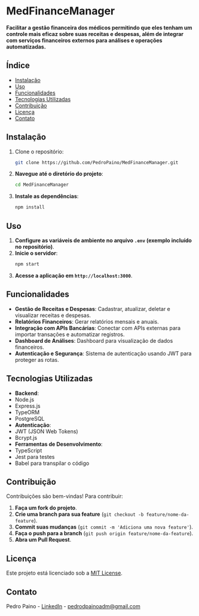 # MedFinanceManager

**Facilitar a gestão financeira dos médicos permitindo que eles tenham um controle mais eficaz sobre suas receitas e despesas, além de integrar com serviços financeiros externos para análises e operações automatizadas.**

## Índice

- [Instalação](#instalação)
- [Uso](#uso)
- [Funcionalidades](#funcionalidades)
- [Tecnologias Utilizadas](#tecnologias-utilizadas)
- [Contribuição](#contribuição)
- [Licença](#licença)
- [Contato](#contato)

## Instalação

1. Clone o repositório:
   ```bash
   git clone https://github.com/PedroPaino/MedFinanceManager.git

2. **Navegue até o diretório do projeto**:
   ```bash
   cd MedFinanceManager

3. **Instale as dependências**:
   ```bash
   npm install


## Uso

1. **Configure as variáveis de ambiente no arquivo `.env` (exemplo incluído no repositório)**.
2. **Inicie o servidor**:
    ```bash
    npm start

3. **Acesse a aplicação em `http://localhost:3000`**.

## Funcionalidades

- **Gestão de Receitas e Despesas**: Cadastrar, atualizar, deletar e visualizar receitas e despesas.
- **Relatórios Financeiros**: Gerar relatórios mensais e anuais.
- **Integração com APIs Bancárias**: Conectar com APIs externas para importar transações e automatizar registros.
- **Dashboard de Análises**: Dashboard para visualização de dados financeiros.
- **Autenticação e Segurança**: Sistema de autenticação usando JWT para proteger as rotas.

## Tecnologias Utilizadas

- **Backend**:
- Node.js
- Express.js
- TypeORM
- PostgreSQL
- **Autenticação**:
- JWT (JSON Web Tokens)
- Bcrypt.js
- **Ferramentas de Desenvolvimento**:
- TypeScript
- Jest para testes
- Babel para transpilar o código

## Contribuição

Contribuições são bem-vindas! Para contribuir:

1. **Faça um fork do projeto**.
2. **Crie uma branch para sua feature** (`git checkout -b feature/nome-da-feature`).
3. **Commit suas mudanças** (`git commit -m 'Adiciona uma nova feature'`).
4. **Faça o push para a branch** (`git push origin feature/nome-da-feature`).
5. **Abra um Pull Request**.

## Licença

Este projeto está licenciado sob a [MIT License](LICENSE).

## Contato

Pedro Paino - [LinkedIn](https://www.linkedin.com/in/pedropaino) - pedrodpainoadm@gmail.com

